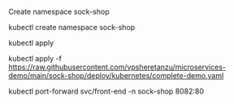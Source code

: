 Create namespace sock-shop

kubectl create namespace sock-shop

kubectl apply

kubectl apply -f https://raw.githubusercontent.com/vpsheretanzu/microservices-demo/main/sock-shop/deploy/kubernetes/complete-demo.yaml

kubectl port-forward svc/front-end -n sock-shop 8082:80

